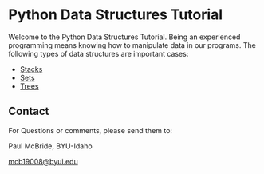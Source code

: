 # Python Data Structures Tutorial
Welcome to the Python Data Structures Tutorial. Being an experienced programming means knowing how to manipulate data in our programs. The following types of data structures are important cases:

* [Stacks](https://github.com/PaulMcB1234/CSE212_Final_Project_Paul_McBride/blob/main/1-Stacks.md)
* [Sets](https://github.com/PaulMcB1234/CSE212_Final_Project_Paul_McBride/blob/main/2-Sets.md)
* [Trees](https://github.com/PaulMcB1234/CSE212_Final_Project_Paul_McBride/blob/main/3-Trees.md)

## Contact
For Questions or comments, please send them to:

Paul McBride, BYU-Idaho

mcb19008@byui.edu
